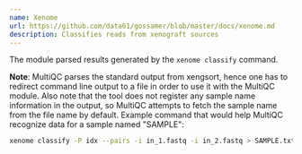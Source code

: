 ```yaml
---
name: Xenome
url: https://github.com/data61/gossamer/blob/master/docs/xenome.md
description: Classifies reads from xenograft sources
---
```


The module parsed results generated by the `xenome classify` command.

**Note**: MultiQC parses the standard output from xengsort, hence one has to redirect
command line output to a file in order to use it with the MultiQC module. Also note that
the tool does not register any sample name information in the output, so MultiQC
attempts to fetch the sample name from the file name by default. Example command that
would help MultiQC recognize data for a sample named "SAMPLE":

```sh
xenome classify -P idx --pairs -i in_1.fastq -i in_2.fastq > SAMPLE.txt
```
